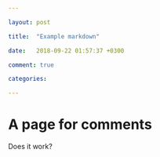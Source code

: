 ```yaml
---

layout: post

title:  "Example markdown"

date:   2018-09-22 01:57:37 +0300

comment: true 

categories: 

---
```


# A page for comments

Does it work?


